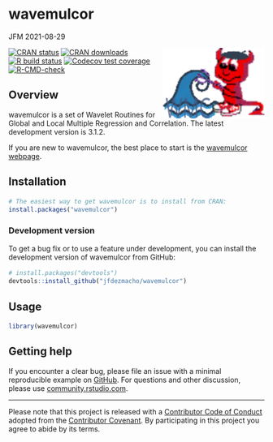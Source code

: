 wavemulcor
================
JFM
2021-08-29

<!-- README.md is generated from README.Rmd. Please edit that file -->

<a href='https://jfdezmacho.github.io/wavemulcor/'><img src='docs/icons/wmc_logo.svg' align="right" height="139" /></a>

<!-- badges: start -->

[![CRAN
status](https://www.r-pkg.org/badges/version/wavemulcor)](https://cran.r-project.org/package=wavemulcor)
[![CRAN
downloads](https://cranlogs.r-pkg.org/badges/grand-total/wavemulcor)](https://CRAN.R-project.org/package=wavemulcor)
[![R build
status](https://github.com/jfdezmacho/wavemulcor/workflows/R-CMD-check/badge.svg)](https://github.com/jfdezmacho/wavemulcor/actions)
[![Codecov test
coverage](https://codecov.io/gh/jfdezmacho/wavemulcor/branch/master/graph/badge.svg)](https://codecov.io/gh/jfdezmacho/wavemulcor?branch=master)
[![R-CMD-check](https://github.com/jfdezmacho/wavemulcor/workflows/R-CMD-check/badge.svg)](https://github.com/jfdezmacho/wavemulcor/actions)
<!-- badges: end -->

## Overview

wavemulcor is a set of Wavelet Routines for Global and Local Multiple
Regression and Correlation. The latest development version is 3.1.2.

If you are new to wavemulcor, the best place to start is the [wavemulcor
webpage](https://jfdezmacho.github.io/wavemulcor/).

<!-- ## Backends -->

## Installation

``` r
# The easiest way to get wavemulcor is to install from CRAN:
install.packages("wavemulcor")
```

### Development version

To get a bug fix or to use a feature under development, you can install
the development version of wavemulcor from GitHub:

``` r
# install.packages("devtools")
devtools::install_github("jfdezmacho/wavemulcor")
```

<!-- ## Cheatsheet -->

## Usage

``` r
library(wavemulcor)
```

## Getting help

If you encounter a clear bug, please file an issue with a minimal
reproducible example on
[GitHub](https://github.com//jfdezmacho/wavemulcor/issues). For
questions and other discussion, please use
[community.rstudio.com](https://community.rstudio.com/).
<!-- or the [manipulatr mailing list](https://groups.google.com/group/manipulatr). -->

------------------------------------------------------------------------

Please note that this project is released with a [Contributor Code of
Conduct](https://www.contributor-covenant.org/version/1/0/0/) adopted
from the [Contributor Covenant](https://www.contributor-covenant.org/).
By participating in this project you agree to abide by its terms.
